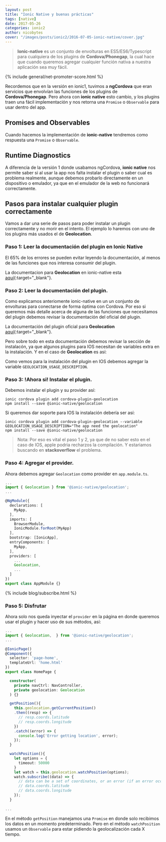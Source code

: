 ```yaml
---
layout: post
title: "Ionic Native y buenas prácticas"
tags: [native]  
date: 2017-05-26
categories: ionic2
author: nicobytes
cover: "/images/posts/ionic2/2016-07-05-ionic-native/cover.jpg"
---
```


> **Ionic-native** es un conjunto de envolturas en ES5/ES6/Typescript para cualquiera de los plugins de **Cordova/Phonegap**, la cual hace que cuando queremos agregar cualquier función nativa a nuestra aplicación sea muy fácil.

<amp-img width="1318" height="764" layout="responsive" src="/images/posts/ionic2/2016-07-05-ionic-native/cover.jpg"></amp-img>

{% include general/net-promoter-score.html %} 

Recordemos que en la versión en ionic1, tuvimos a **ngCordova** que eran servicios que envolvían las funciones de los plugins de **Cordova/Phonegap**. Pero ahora con **ionic native** esto cambio, y los plugins traen una fácil implementación y nos retorna una `Promise` o `Observable` para usar dentro del app.

## Promises and Observables

Cuando hacemos la implementación de **ionic-native** tendremos como respuesta una `Promise` o `Observable`.

## Runtime Diagnostics

A diferencia de la versión 1 donde usabamos ngCordova, **ionic native** nos permite saber si al usar la app nos falta instalar el plugin o saber cual es problema realmente, aunque debemos probarlo directamente en un dispositivo o emulador, ya que en el emulador de la web no funcionará correctamente.

## Pasos para instalar cualquier plugin correctamente

Vamos a dar una serie de pasos para poder instalar un plugin correctamente y no morir en el intento. El ejemplo lo haremos con uno de los plugins más usados el de **Geolocation**.

### Paso 1: Leer la documentación del plugin en Ionic Native

El 65% de los errores se pueden evitar leyendo la documentación, al menos de las funciones que nos interesa consumir del plugin.

La documentacion para **Geolocation** en ionic-native esta [aquí](https://ionicframework.com/docs/native/geolocation/){:target="_blank"}.


### Paso 2: Leer la documentación del plugin.

Como explicamos anteriomente ionic-native en un un conjunto de envolturas para conectarse de forma óptima con Cordova. Por eso si queremos más detalle acerca de alguna de las funciones que necesitamos del plugin debemos revisar la documentación del oficial del plugin.

La documentación del plugin oficial para **Geolocation** [aquí](https://github.com/apache/cordova-plugin-geolocation){:target="_blank"}.

Pero sobre todo en esta documentación debemos revisar la sección de instalacón, ya que algunos plugins para IOS necesitan de variables extra en la instalación. Y en el caso de **Geolocation** es así:

<amp-img width="923" height="283" layout="responsive" src="/images/posts/ionic2/2016-07-05-ionic-native/screen.png"></amp-img>

Como vemos para la instalación del plugin en IOS debemos agregar la variable `GEOLOCATION_USAGE_DESCRIPTION`.

### Paso 3: !Ahora si! Instalar el plugin.

Debemos instalar el plugin y su provider así:

```
ionic cordova plugin add cordova-plugin-geolocation
npm install --save @ionic-native/geolocation
```

Si queremos dar soporte para IOS la instalación debería ser así:

```
ionic cordova plugin add cordova-plugin-geolocation --variable GEOLOCATION_USAGE_DESCRIPTION="The app need the geolocation"
npm install --save @ionic-native/geolocation
```

> Nota: Por eso es vital el paso 1 y 2, ya que de no saber esto en el caso de IOS, apple podria recharzos la compilación. Y estariamos buscando en **stackoverflow** el problema.

### Paso 4: Agregar el provider.

Ahora debemos agregar `Geolocation` como provider en `app.module.ts`.

```ts
...
import { Geolocation } from '@ionic-native/geolocation';
...

@NgModule({
  declarations: [
    MyApp,
  ],
  imports: [
    BrowserModule,
    IonicModule.forRoot(MyApp)
  ],
  bootstrap: [IonicApp],
  entryComponents: [
    MyApp,
  ],
  providers: [
    ...
    Geolocation,
    ...
  ]
})
export class AppModule {}
```

{% include blog/subscribe.html %}

### Paso 5: Disfrutar

Ahora solo nos queda inyectar el `provider` en la página en donde queremos usar el plugin y hacer uso de sus métodos, así:

```ts
...
import { Geolocation,  } from '@ionic-native/geolocation';
...

@IonicPage()
@Component({
  selector: 'page-home',
  templateUrl: 'home.html'
})
export class HomePage {

  constructor(
    private navCtrl: NavController,
    private geolocation: Geolocation
  ) {}

  getPosition(){
    this.geolocation.getCurrentPosition()
    .then((resp) => {
      // resp.coords.latitude
      // resp.coords.longitude
    })
    .catch((error) => {
      console.log('Error getting location', error);
    });
  }

  watchPosition(){
    let options = {
      timeout: 50000 
    }
    let watch = this.geolocation.watchPosition(options);
    watch.subscribe((data) => {
      // data can be a set of coordinates, or an error (if an error occurred).
      // data.coords.latitude
      // data.coords.longitude
    });
  }
  
...
```

En el método `getPosition` manejamos una `Promise` en donde solo recibimos los datos en un momento predeterminado. Pero en el método `watchPosition` usamos un `Observable` para estar pidiendo la geolocalización cada X tiempo.